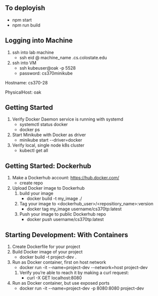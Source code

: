## To deployish 
* npm start
* npm run build

## Logging into Machine

1. ssh into lab machine
      * ssh eid @ machine_name .cs.colostate.edu
2. ssh into VM
      * ssh kubeuser@oak -p 5528
      * password: cs370minikube
      
      
Hostname: cs370-28

PhysicalHost: oak

## Getting Started

1. Verify Docker Daemon service is running with systemd
      * systemctl status docker
      * docker ps
2. Start Minikube with Docker as driver
      * minikube start --driver=docker
3. Verify local, single node k8s cluster
      * kubectl get all
      

## Getting Started: Dockerhub

1. Make a Dockerhub account: https://hub.docker.com/
     * create repo
2. Upload Docker image to Dockerhub
    1. build your image
        * docker build -t my_image ./ 
    2. Tag your image to <dockerhub_user>/<repositiory_name>:version
        * docker tag my_image username/cs370tp:latest
    3. Push your image to public Dockerhub repo
        * docker push username/cs370tp:latest
        
## Starting Development: With Containers

1. Create Dockerfile for your project
2. Build Docker image of your project
     * docker build -t project-dev .
3. Run as Docker container, first on host network
     * docker run -it --name=project-dev --network=host project-dev
     1. Verify you’re able to reach it by making a curl request:
          * curl -X GET localhost:8080
4. Run as Docker container, but use exposed ports
     * docker run -it --name=project-dev -p 8080:8080 project-dev
